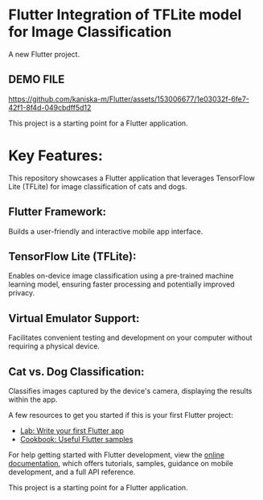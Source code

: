 
# Flutter Integration of TFLite model for Image Classification

A new Flutter project.

## DEMO FILE

https://github.com/kaniska-m/Flutter/assets/153006677/1e03032f-6fe7-42f1-8f4d-049cbdff5d12

This project is a starting point for a Flutter application.

# Key Features:
This repository showcases a Flutter application that leverages TensorFlow Lite (TFLite) for image classification of cats and dogs.

## Flutter Framework: 
Builds a user-friendly and interactive mobile app interface.
## TensorFlow Lite (TFLite): 
Enables on-device image classification using a pre-trained machine learning model, ensuring faster processing and potentially improved privacy.
## Virtual Emulator Support: 
Facilitates convenient testing and development on your computer without requiring a physical device.
## Cat vs. Dog Classification:
Classifies images captured by the device's camera, displaying the results within the app.

A few resources to get you started if this is your first Flutter project:

- [Lab: Write your first Flutter app](https://docs.flutter.dev/get-started/codelab)
- [Cookbook: Useful Flutter samples](https://docs.flutter.dev/cookbook)

For help getting started with Flutter development, view the
[online documentation](https://docs.flutter.dev/), which offers tutorials,
samples, guidance on mobile development, and a full API reference.







This project is a starting point for a Flutter application.

